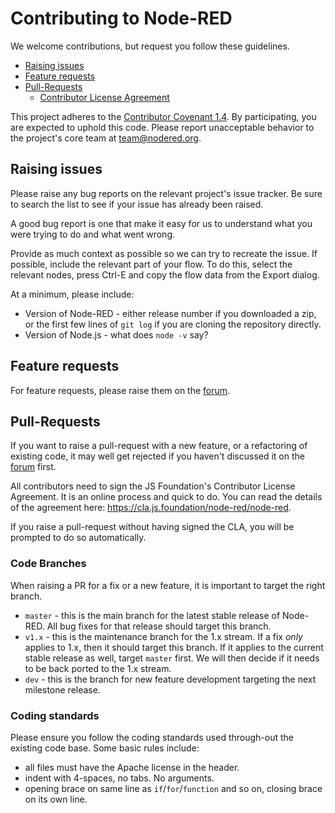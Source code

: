 # Contributing to Node-RED

We welcome contributions, but request you follow these guidelines.

 - [Raising issues](#raising-issues)
 - [Feature requests](#feature-requests)
 - [Pull-Requests](#pull-requests)
   - [Contributor License Agreement](#contributor-license-agreement)

This project adheres to the [Contributor Covenant 1.4](http://contributor-covenant.org/version/1/4/).
By participating, you are expected to uphold this code. Please report unacceptable
behavior to the project's core team at team@nodered.org.

## Raising issues

Please raise any bug reports on the relevant project's issue tracker. Be sure to
search the list to see if your issue has already been raised.

A good bug report is one that make it easy for us to understand what you were
trying to do and what went wrong.

Provide as much context as possible so we can try to recreate the issue.
If possible, include the relevant part of your flow. To do this, select the
relevant nodes, press Ctrl-E and copy the flow data from the Export dialog.

At a minimum, please include:

 - Version of Node-RED - either release number if you downloaded a zip, or the first few lines of `git log` if you are cloning the repository directly.
 - Version of Node.js - what does `node -v` say?

## Feature requests

For feature requests, please raise them on the [forum](https://discourse.nodered.org).

## Pull-Requests

If you want to raise a pull-request with a new feature, or a refactoring
of existing code, it may well get rejected if you haven't discussed it on
the [forum](https://discourse.nodered.org) first.

All contributors need to sign the JS Foundation's Contributor License Agreement.
It is an online process and quick to do. You can read the details of the agreement
here: https://cla.js.foundation/node-red/node-red.

If you raise a pull-request without having signed the CLA, you will be prompted
to do so automatically.


### Code Branches

When raising a PR for a fix or a new feature, it is important to target the right branch.

 - `master` - this is the main branch for the latest stable release of Node-RED. All bug fixes for that release should target this branch.
 - `v1.x` - this is the maintenance branch for the 1.x stream. If a fix *only* applies to 1.x, then it should target this branch. If it applies to the current stable release as well, target `master` first. We will then decide if it needs to be back ported to the 1.x stream.
 - `dev` - this is the branch for new feature development targeting the next milestone release.

### Coding standards

Please ensure you follow the coding standards used through-out the existing
code base. Some basic rules include:

 - all files must have the Apache license in the header.
 - indent with 4-spaces, no tabs. No arguments.
 - opening brace on same line as `if`/`for`/`function` and so on, closing brace
 on its own line.
